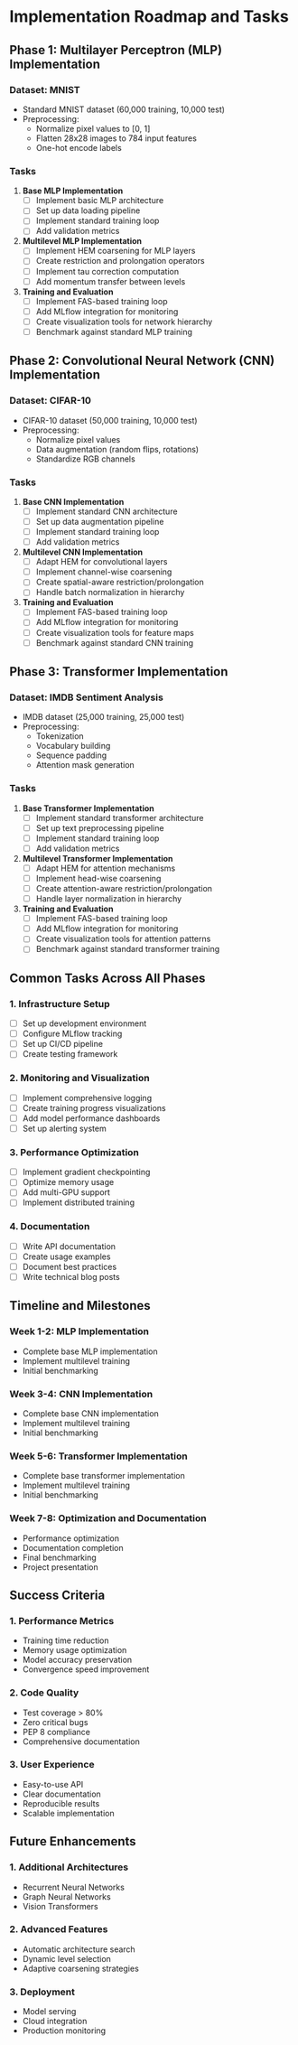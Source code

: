 # Implementation Roadmap and Tasks

## Phase 1: Multilayer Perceptron (MLP) Implementation

### Dataset: MNIST
- Standard MNIST dataset (60,000 training, 10,000 test)
- Preprocessing:
  - Normalize pixel values to [0, 1]
  - Flatten 28x28 images to 784 input features
  - One-hot encode labels

### Tasks
1. **Base MLP Implementation**
   - [ ] Implement basic MLP architecture
   - [ ] Set up data loading pipeline
   - [ ] Implement standard training loop
   - [ ] Add validation metrics

2. **Multilevel MLP Implementation**
   - [ ] Implement HEM coarsening for MLP layers
   - [ ] Create restriction and prolongation operators
   - [ ] Implement tau correction computation
   - [ ] Add momentum transfer between levels

3. **Training and Evaluation**
   - [ ] Implement FAS-based training loop
   - [ ] Add MLflow integration for monitoring
   - [ ] Create visualization tools for network hierarchy
   - [ ] Benchmark against standard MLP training

## Phase 2: Convolutional Neural Network (CNN) Implementation

### Dataset: CIFAR-10
- CIFAR-10 dataset (50,000 training, 10,000 test)
- Preprocessing:
  - Normalize pixel values
  - Data augmentation (random flips, rotations)
  - Standardize RGB channels

### Tasks
1. **Base CNN Implementation**
   - [ ] Implement standard CNN architecture
   - [ ] Set up data augmentation pipeline
   - [ ] Implement standard training loop
   - [ ] Add validation metrics

2. **Multilevel CNN Implementation**
   - [ ] Adapt HEM for convolutional layers
   - [ ] Implement channel-wise coarsening
   - [ ] Create spatial-aware restriction/prolongation
   - [ ] Handle batch normalization in hierarchy

3. **Training and Evaluation**
   - [ ] Implement FAS-based training loop
   - [ ] Add MLflow integration for monitoring
   - [ ] Create visualization tools for feature maps
   - [ ] Benchmark against standard CNN training

## Phase 3: Transformer Implementation

### Dataset: IMDB Sentiment Analysis
- IMDB dataset (25,000 training, 25,000 test)
- Preprocessing:
  - Tokenization
  - Vocabulary building
  - Sequence padding
  - Attention mask generation

### Tasks
1. **Base Transformer Implementation**
   - [ ] Implement standard transformer architecture
   - [ ] Set up text preprocessing pipeline
   - [ ] Implement standard training loop
   - [ ] Add validation metrics

2. **Multilevel Transformer Implementation**
   - [ ] Adapt HEM for attention mechanisms
   - [ ] Implement head-wise coarsening
   - [ ] Create attention-aware restriction/prolongation
   - [ ] Handle layer normalization in hierarchy

3. **Training and Evaluation**
   - [ ] Implement FAS-based training loop
   - [ ] Add MLflow integration for monitoring
   - [ ] Create visualization tools for attention patterns
   - [ ] Benchmark against standard transformer training

## Common Tasks Across All Phases

### 1. Infrastructure Setup
- [ ] Set up development environment
- [ ] Configure MLflow tracking
- [ ] Set up CI/CD pipeline
- [ ] Create testing framework

### 2. Monitoring and Visualization
- [ ] Implement comprehensive logging
- [ ] Create training progress visualizations
- [ ] Add model performance dashboards
- [ ] Set up alerting system

### 3. Performance Optimization
- [ ] Implement gradient checkpointing
- [ ] Optimize memory usage
- [ ] Add multi-GPU support
- [ ] Implement distributed training

### 4. Documentation
- [ ] Write API documentation
- [ ] Create usage examples
- [ ] Document best practices
- [ ] Write technical blog posts

## Timeline and Milestones

### Week 1-2: MLP Implementation
- Complete base MLP implementation
- Implement multilevel training
- Initial benchmarking

### Week 3-4: CNN Implementation
- Complete base CNN implementation
- Implement multilevel training
- Initial benchmarking

### Week 5-6: Transformer Implementation
- Complete base transformer implementation
- Implement multilevel training
- Initial benchmarking

### Week 7-8: Optimization and Documentation
- Performance optimization
- Documentation completion
- Final benchmarking
- Project presentation

## Success Criteria

### 1. Performance Metrics
- Training time reduction
- Memory usage optimization
- Model accuracy preservation
- Convergence speed improvement

### 2. Code Quality
- Test coverage > 80%
- Zero critical bugs
- PEP 8 compliance
- Comprehensive documentation

### 3. User Experience
- Easy-to-use API
- Clear documentation
- Reproducible results
- Scalable implementation

## Future Enhancements

### 1. Additional Architectures
- Recurrent Neural Networks
- Graph Neural Networks
- Vision Transformers

### 2. Advanced Features
- Automatic architecture search
- Dynamic level selection
- Adaptive coarsening strategies

### 3. Deployment
- Model serving
- Cloud integration
- Production monitoring 